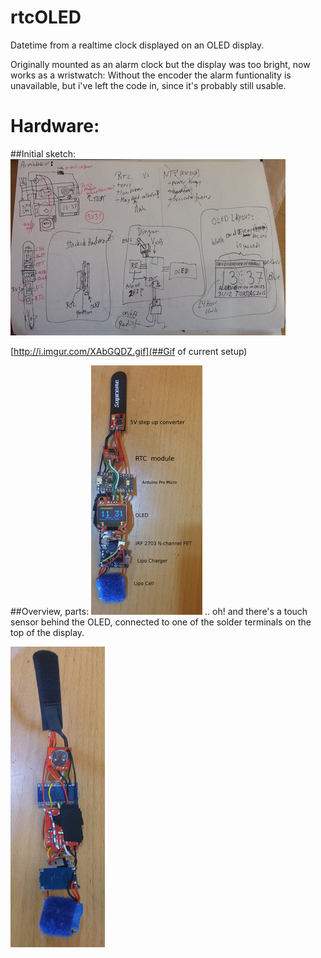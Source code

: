 # rtcOLED
Datetime from a realtime clock displayed on an OLED display.

Originally mounted as an alarm clock but the display was too bright, now works as a wristwatch: Without the encoder the alarm funtionality is unavailable, but i've left the code in, since it's probably still usable.

# Hardware:
##Initial sketch:
![sketch](img/sketch.jpg?raw=true "Sketch")

[http://i.imgur.com/XAbGQDZ.gif](##Gif of current setup)

##Overview, parts:
![front](img/front.jpg?raw=true "Front")
.. oh! and there's a touch sensor behind the OLED, connected to one of the solder terminals on the top of the display.

![Back](img/back.jpg?raw=true "Back")